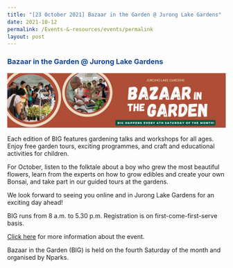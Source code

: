 ```yaml
---
title: "[23 October 2021] Bazaar in the Garden @ Jurong Lake Gardens"
date: 2021-10-12
permalink: /Events-&-resources/events/permalink
layout: post
---
```

<h3 style="color:#124596; font-weight:bold;"><a style="color:#124596; text-decoration:none;" href="https://www.nparks.gov.sg/juronglakegardens/whats-happening/bazaar-in-the-garden">Bazaar in the Garden @ Jurong Lake Gardens</a></h3>

![Alt text for image on Isomer site](/images/Bazaar%20in%20the%20Garden.jpg)

Each edition of BIG features gardening talks and workshops for all ages. Enjoy free garden tours, exciting programmes, and craft and educational activities for children. 

For October, listen to the folktale about a boy who grew the most beautiful flowers, learn from the experts on how to grow edibles and create your own Bonsai, and take part in our guided tours at the gardens.

We look forward to seeing you online and in Jurong Lake Gardens for an exciting day ahead! 

BIG runs from 8 a.m. to 5.30 p.m. Registration is on first-come-first-serve basis. 

[Click here](https://www.nparks.gov.sg/juronglakegardens/whats-happening/bazaar-in-the-garden) for more information about the event. 

Bazaar in the Garden (BIG) is held on the fourth Saturday of the month and organised by Nparks. 
